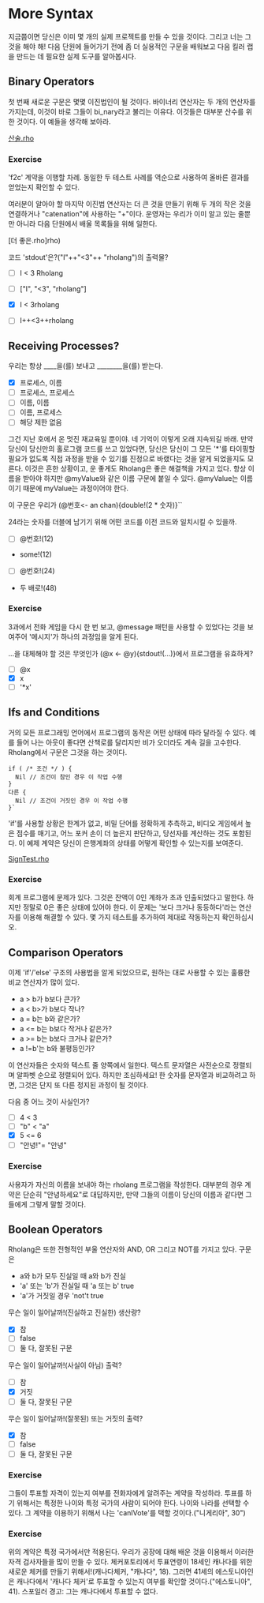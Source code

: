 # More Syntax

지금쯤이면 당신은 이미 몇 개의 실제 프로젝트를 만들 수 있을 것이다. 그리고 너는 그것을 해야 해! 다음 단원에 들어가기 전에 좀 더 실용적인 구문을 배워보고 다음 킬러 랩을 만드는 데 필요한 실제 도구를 알아봅시다.

## Binary Operators
첫 번째 새로운 구문은 몇몇 이진법인이 될 것이다. 바이너리 연산자는 두 개의 연산자를 가지는데, 이것이 바로 그들이 bi_nary라고 불리는 이유다. 이것들은 대부분 산수를 위한 것이다. 이 예들을 생각해 보아라.

[산술.rho](산술.rho)

### Exercise
'f2c' 계약을 이행할 차례. 동일한 두 테스트 사례를 역순으로 사용하여 올바른 결과를 얻었는지 확인할 수 있다.

여러분이 알아야 할 마지막 이진법 연산자는 더 큰 것을 만들기 위해 두 개의 작은 것을 연결하거나 "catenation"에 사용하는 "+"이다. 운영자는 우리가 이미 알고 있는 줄뿐만 아니라 다음 단원에서 배울 목록들을 위해 일한다.

[더 좋은.rho]rho)

코드 'stdout'은?("I"++"<3"++ "rholang")의 출력물?
- [ ] I < 3 Rholang
- [ ] ["I", "<3", "rholang"]
- [x] I < 3rholang
- [ ] I++<3++rholang



## Receiving Processes?

우리는 항상 ____을(를) 보내고 ________을(를) 받는다.
- [x] 프로세스, 이름
- [ ] 프로세스, 프로세스
- [ ] 이름, 이름
- [ ] 이름, 프로세스
- [ ] 해당 제한 없음

<!-- TODO: 우편함 도면에 서 있는 또 다른 사람. 집 앞쪽에 장착되는 우편함이나 우편물 슬롯이나 뭐 그런 거랑 섞어서. "아우, 또 청구서? 나는 연애편지를 원했다." -->

그건 지난 호에서 온 멋진 재교육일 뿐이야. 네 기억이 이렇게 오래 지속되길 바래. 만약 당신이 당신만의 홀로그램 코드를 쓰고 있었다면, 당신은 당신이 그 모든 '*'를 타이핑할 필요가 없도록 직접 과정을 받을 수 있기를 진정으로 바랬다는 것을 알게 되었을지도 모른다. 이것은 흔한 상황이고, 운 좋게도 Rholang은 좋은 해결책을 가지고 있다. 항상 이름을 받아야 하지만 @myValue와 같은 이름 구문에 붙일 수 있다. @myValue는 이름이기 때문에 myValue는 과정이어야 한다.

이 구문은 우리가
(@번호<- an chan){double!(2 * 숫자)}``

24라는 숫자를 더블에 남기기 위해 어떤 코드를 이전 코드와 일치시킬 수 있을까.
- [ ] @번호!(12)
-  some!(12)
- [ ] @번호!(24)
- 두 배로!(48)

### Exercise
3과에서 전화 게임을 다시 한 번 보고, @message 패턴을 사용할 수 있었다는 것을 보여주어 '메시지'가 하나의 과정임을 알게 된다.

...을 대체해야 할 것은 무엇인가 (@x <- @y){stdout!(...)}에서 프로그램을 유효하게?
- [ ] @x
- [x] x
- [ ] '*x'

## Ifs and Conditions
거의 모든 프로그래밍 언어에서 프로그램의 동작은 어떤 상태에 따라 달라질 수 있다. 예를 들어 나는 아웃이 좋다면 산책로를 달리지만 비가 오더라도 계속 길을 고수한다. Rholang에서 구문은 그것을 하는 것이다.

```
if ( /* 조건 */ ) {
  Nil // 조건이 참인 경우 이 작업 수행
}
다른 {
  Nil // 조건이 거짓인 경우 이 작업 수행
}`
```

'if'를 사용할 상황은 한계가 없고, 비밀 단어를 정확하게 추측하고, 비디오 게임에서 높은 점수를 매기고, 어느 포커 손이 더 높은지 판단하고, 당선자를 계산하는 것도 포함된다. 이 예제 계약은 당신이 은행계좌의 상태를 어떻게 확인할 수 있는지를 보여준다.

[SignTest.rho](SignTest.rho)

### Exercise
회계 프로그램에 문제가 있다. 그것은 잔액이 0인 계좌가 초과 인출되었다고 말한다. 하지만 정말로 0은 좋은 상태에 있어야 한다. 이 문제는 '보다 크거나 동등하다'라는 연산자를 이용해 해결할 수 있다. 몇 가지 테스트를 추가하여 제대로 작동하는지 확인하십시오.


## Comparison Operators
이제 'if'/'else' 구조의 사용법을 알게 되었으므로, 원하는 대로 사용할 수 있는 훌륭한 비교 연산자가 많이 있다.
* a > b가 b보다 큰가?
* a < b>가 b보다 작나?
* a = b는 b와 같은가?
* a <= b는 b보다 작거나 같은가?
* a >= b는 b보다 크거나 같은가?
* a !=b'는 b와 불평등인가?

이 연산자들은 숫자와 텍스트 줄 양쪽에서 일한다. 텍스트 문자열은 사전순으로 정렬되며 알파벳 순으로 정렬되어 있다. 하지만 조심하세요! 한 숫자를 문자열과 비교하려고 하면, 그것은 단지 또 다른 정지된 과정이 될 것이다.

다음 중 어느 것이 사실인가?
- [ ] 4 < 3
- [ ] "b" < "a"
- [x] 5 <= 6
- [ ] "안녕!"= "안녕"

### Exercise

사용자가 자신의 이름을 보내야 하는 rholang 프로그램을 작성한다. 대부분의 경우 계약은 단순히 "안녕하세요"로 대답하지만, 만약 그들의 이름이 당신의 이름과 같다면 그들에게 그렇게 말할 것이다.

## Boolean Operators
Rholang은 또한 전형적인 부울 연산자와 AND, OR 그리고 NOT를 가지고 있다. 구문은

* a와 b가 모두 진실일 때 a와 b가 진실
* 'a' 또는 'b'가 진실일 때 'a 또는 b' true
* 'a'가 거짓일 경우 'not't true

무슨 일이 일어날까!(진실하고 진실한) 생산량?
- [x] 참
- [ ] false
- [ ] 둘 다, 잘못된 구문

무슨 일이 일어날까!(사실이 아님) 출력?
- [ ] 참
- [x] 거짓
- [ ] 둘 다, 잘못된 구문

무슨 일이 일어날까!(잘못된) 또는 거짓의 출력?
- [x] 참
- [ ] false
- [ ] 둘 다, 잘못된 구문

### Exercise
그들이 투표할 자격이 있는지 여부를 전화자에게 알려주는 계약을 작성하라. 투표를 하기 위해서는 특정한 나이와 특정 국가의 사람이 되어야 한다. 나이와 나라를 선택할 수 있다. 그 계약을 이용하기 위해서 나는 'canIVote'를 택할 것이다.("니게리아", 30")

### Exercise
위의 계약은 특정 국가에서만 적용된다. 우리가 공장에 대해 배운 것을 이용해서 이러한 자격 검사자들을 많이 만들 수 있다. 체커포토리에서 투표연령이 18세인 캐나다를 위한 새로운 체커를 만들기 위해서!(캐나다체커, "캐나다", 18). 그러면 41세의 에스토니아인은 캐나다에서 '캐나다 체커'로 투표할 수 있는지 여부를 확인할 것이다.("에스토니아", 41). 스포일러 경고: 그는 캐나다에서 투표할 수 없다.